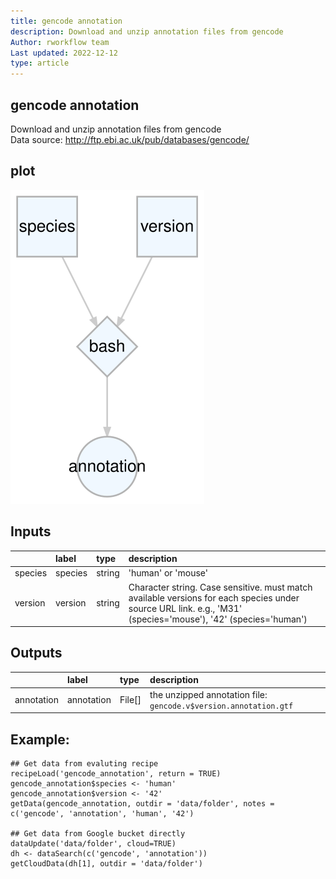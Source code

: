 ```yaml
---
title: gencode annotation
description: Download and unzip annotation files from gencode
Author: rworkflow team
Last updated: 2022-12-12
type: article
---
```

## gencode annotation
Download and unzip annotation files from gencode<br>Data source: <http://ftp.ebi.ac.uk/pub/databases/gencode/>
## plot
![## gencode annotation](/plots/gencode_annotation.svg)
## Inputs
|        |label   |type   |description                                                                                                                                                   |
|:-------|:-------|:------|:-------------------------------------------------------------------------------------------------------------------------------------------------------------|
|species |species |string |'human' or 'mouse'                                                                                                                                            |
|version |version |string |Character string. Case sensitive. must match available versions for each species under source URL link. e.g., 'M31' (species='mouse'), '42' (species='human') |
## Outputs
|           |label      |type   |description                                                      |
|:----------|:----------|:------|:----------------------------------------------------------------|
|annotation |annotation |File[] |the unzipped annotation file: `gencode.v$version.annotation.gtf` |
## Example:
```
## Get data from evaluting recipe
recipeLoad('gencode_annotation', return = TRUE)
gencode_annotation$species <- 'human'
gencode_annotation$version <- '42'
getData(gencode_annotation, outdir = 'data/folder', notes = c('gencode', 'annotation', 'human', '42')

## Get data from Google bucket directly
dataUpdate('data/folder', cloud=TRUE)
dh <- dataSearch(c('gencode', 'annotation'))
getCloudData(dh[1], outdir = 'data/folder')
```

